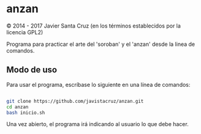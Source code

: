 # anzan

© 2014 - 2017 Javier Santa Cruz (en los términos establecidos por la licencia GPL2)

Programa para practicar el arte del 'soroban' y el 'anzan' desde la linea de comandos.

Modo de uso
-----------

Para usar el programa, escríbase lo siguiente en una línea de comandos:

```bash

git clone https://github.com/javistacruz/anzan.git
cd anzan
bash inicio.sh
```

Una vez abierto, el programa irá indicando al usuario lo que debe hacer.